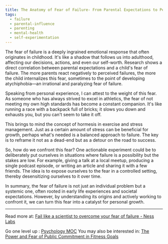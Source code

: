```yaml
---
title: The Anatomy of Fear of Failure- From Parental Expectations to Personal Growth
tags:
  - failure
  - parental-influence
  - parenting
  - mental-health
  - self-experimentation
---
```


The fear of failure is a deeply ingrained emotional response that often originates in childhood. It's like a shadow that follows us into adulthood, affecting our decisions, actions, and even our self-worth. Research shows a direct correlation between parental expectations and a child's fear of failure. The more parents react negatively to perceived failures, the more the child internalizes this fear, sometimes to the point of developing atychiphobia—an irrational and paralyzing fear of failure.

Speaking from personal experience, I can attest to the weight of this fear. As someone who has always strived to excel in athletics, the fear of not meeting my own high standards has become a constant companion. It's like running a race with a backpack full of bricks; it slows you down and exhausts you, but you can't seem to take it off.

This brings to mind the concept of hormesis in exercise and stress management. Just as a certain amount of stress can be beneficial for growth, perhaps what's needed is a balanced approach to failure. The key is to reframe it not as a dead-end but as a detour on the road to success.

So, how do we confront this fear? One actionable experiment could be to deliberately put ourselves in situations where failure is a possibility but the stakes are low. For example, giving a talk at a local meetup, producing a single podcast episode, or writing an article and sharing it with a few friends. The idea is to expose ourselves to the fear in a controlled setting, thereby desensitizing ourselves to it over time.

In summary, the fear of failure is not just an individual problem but a systemic one, often rooted in early life experiences and societal expectations. However, by understanding its origins and actively working to confront it, we can turn this fear into a catalyst for personal growth.

----

Read more at: [Fail like a scientist to overcome your fear of failure - Ness Labs](https://nesslabs.com/fail-like-a-scientist)

Go one level up : [Psychology MOC](Maps/Psychology%20MOC.md)
You may also be interested in: [The Power and Fear of Public Commitment in Fitness Goals](Notes/The%20Power%20and%20Fear%20of%20Public%20Commitment%20in%20Fitness%20Goals.md)